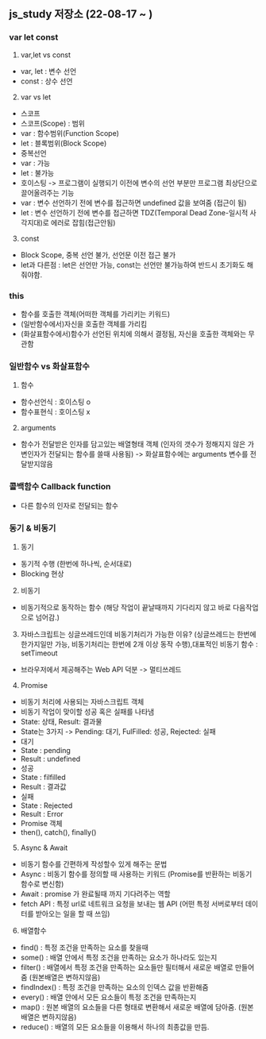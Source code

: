 ## js_study 저장소 (22-08-17 ~ )

### var let const

1. var,let vs const
- var, let : 변수 선언
- const : 상수 선언

2. var vs let
- 스코프
 - 스코프(Scope) : 범위
 - var : 함수범위(Function Scope)
 - let : 블록범위(Block Scope)
- 중복선언
 - var : 가능
 - let : 불가능
- 호이스팅 -> 프로그램이 실행되기 이전에 변수의 선언 부분만 프로그램 최상단으로 끌어올려주는 기능
 - var : 변수 선언하기 전에 변수를 접근하면 undefined 값을 보여줌 (접근이 됨)
 - let : 변수 선언하기 전에 변수를 접근하면 TDZ(Temporal Dead Zone-일시적 사각지대)로 에러로 잡힘(접근안됨)

 3. const
 - Block Scope, 중복 선언 불가, 선언문 이전 접근 불가
 - let과 다른점 : let은 선언만 가능, const는 선언만 불가능하여 반드시 초기화도 해줘야함.

### this
- 함수를 호출한 객체(어떠한 객체를 가리키는 키워드) 
- (일반함수에서)자신을 호출한 객체를 가리킴
- (화살표함수에서)함수가 선언된 위치에 의해서 결정됨, 자신을 호출한 객체와는 무관함

### 일반함수 vs 화살표함수
1. 함수
- 함수선언식 : 호이스팅 o
- 함수표현식 : 호이스팅 x

2. arguments
- 함수가 전달받은 인자를 담고있는 배열형태 객체 (인자의 갯수가 정해지지 않은 가변인자가 전달되는 함수를 쓸때 사용됨) -> 화살표함수에는 arguments 변수를 전달받지않음

### 콜백함수 Callback function
- 다른 함수의 인자로 전달되는 함수

### 동기 & 비동기
1. 동기
- 동기적 수행 (한번에 하나씩, 순서대로)
- Blocking 현상
2. 비동기
- 비동기적으로 동작하는 함수 (해당 작업이 끝날때까지 기다리지 않고 바로 다음작업으로 넘어감.)
3. 자바스크립트는 싱글쓰레드인데 비동기처리가 가능한 이유? (싱글쓰레드는 한번에 한가지일만 가능, 비동기처리는 한번에 2개 이상 동작 수행),대표적인 비동기 함수 : setTimeout
- 브라우저에서 제공해주는 Web API 덕분 -> 멀티쓰레드
4. Promise
- 비동기 처리에 사용되는 자바스크립트 객체
- 비동기 작업이 맞이할 성공 혹은 실패를 나타냄
- State: 상태, Result: 결과물 
- State는 3가지 -> Pending: 대기, FulFilled: 성공, Rejected: 실패
- 대기
 - State : pending
 - Result : undefined
- 성공
 - State : filfilled
 - Result : 결과값
- 실패
 - State : Rejected
 - Result : Error
- Promise 객체
 - then(), catch(), finally()
5. Async & Await
- 비동기 함수를 간편하게 작성할수 있게 해주는 문법
 - Async : 비동기 함수를 정의할 때 사용하는 키워드 (Promise를 반환하는 비동기 함수로 변신함)
 - Await : promise 가 완료될때 까지 기다려주는 역할 
 - fetch API : 특정 url로 네트워크 요청을 보내는 웹 API (어떤 특정 서버로부터 데이터를 받아오는 일을 할 때 쓰임)
6. 배열함수
- find() : 특정 조건을 만족하는 요소를 찾을때
- some() : 배열 안에서 특정 조건을 만족하는 요소가 하나라도 있는지 
- filter() : 배열에서 특정 조건을 만족하는 요소들만 필터해서 새로운 배열로 만들어줌 (원본배열은 변하지않음)
- findIndex() : 특정 조건을 만족하는 요소의 인덱스 값을 반환해줌
- every() : 배열 안에서 모든 요소들이 특정 조건을 만족하는지
- map() : 원본 배열의 요소들을 다른 형태로 변환해서 새로운 배열에 담아줌. (원본배열은 변하지않음)
- reduce() : 배열의 모든 요소들을 이용해서 하나의 최종값을 만듬.
